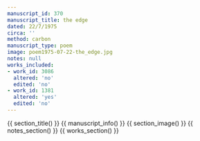 ```yaml
---
manuscript_id: 370
manuscript_title: the edge
dated: 22/7/1975
circa: ''
method: carbon
manuscript_type: poem
image: poem1975-07-22-the_edge.jpg
notes: null
works_included:
- work_id: 3086
  altered: 'no'
  edited: 'no'
- work_id: 1381
  altered: 'yes'
  edited: 'no'
---
```


{{ section_title() }}
{{ manuscript_info() }}
{{ section_image() }}
{{ notes_section() }}
{{ works_section() }}
